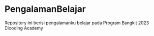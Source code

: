 # PengalamanBelajar
Repository ini berisi pengalamanku belajar pada Program Bangkit 2023 Dicoding Academy
